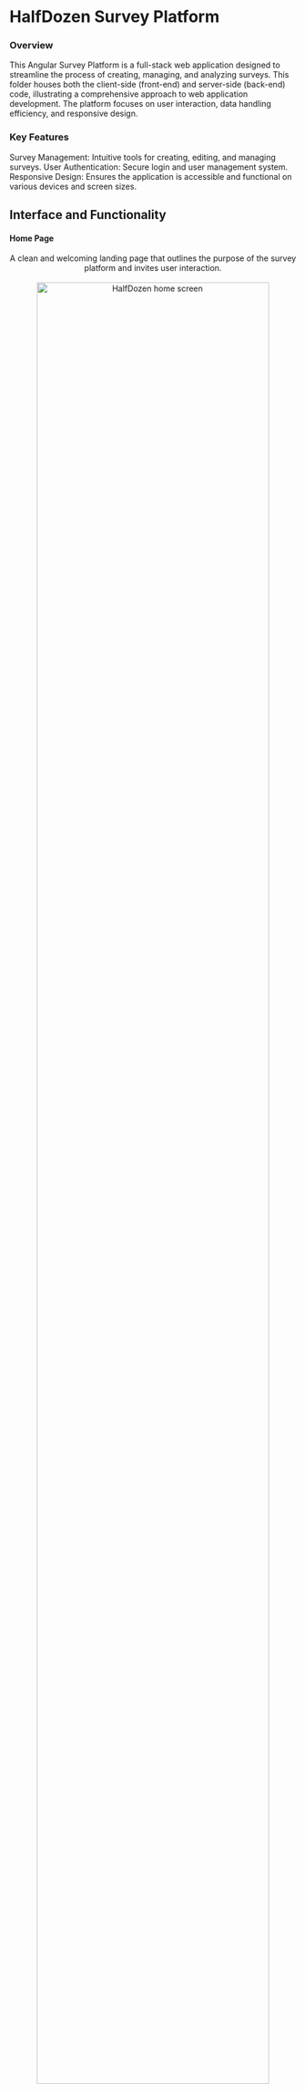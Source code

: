 # HalfDozen Survey Platform

### Overview
This Angular Survey Platform is a full-stack web application designed to streamline the process of creating, managing, and analyzing surveys. This folder houses both the client-side (front-end) and server-side (back-end) code, illustrating a comprehensive approach to web application development. The platform focuses on user interaction, data handling efficiency, and responsive design.

### Key Features
Survey Management: Intuitive tools for creating, editing, and managing surveys.
User Authentication: Secure login and user management system.
Responsive Design: Ensures the application is accessible and functional on various devices and screen sizes.

## Interface and Functionality

#### Home Page
<div align="center">
  A clean and welcoming landing page that outlines the purpose of the survey platform and invites user interaction.<br></br>
<img src="/../main/Images/HalfDozen/SurveyHome.png" alt="HalfDozen home screen" width="90%"/> 
</div>

#### Login Page
<div align="center">
  A dedicated login form that provides registered users access to the platform.<br></br>
<img src="/../main/Images/HalfDozen/SurveyLogin.png" alt="HalfDozen login screen" width="90%"/> 
</div>

#### Registration Page
<div align="center">
  New users are greeted with a streamlined registration form that emphasizes a balance of simplicity and security, ensuring an easy and secure onboarding experience.<br></br>
<img src="/../main/Images/HalfDozen/SurveyRegister.png" alt="HalfDozen login screen" width="90%"/> 
</div>

#### Survey Navigation Page
<div align="center">
 This page displays a list of available surveys that users can respond to. Each survey is presented with a title and an option to participate, enhancing user engagement. <br></br>
<img src="/../main/Images/HalfDozen/SurveyPage.png" alt="HalfDozen survey list screen" width="90%"/> 
</div>

#### Survey Page
<div align="center">
 An interactive form that allows users to answer survey questions. This particular example showcases a survey predicting outcomes for the World Cup 2022, with various question types like dropdowns and text input.<br></br>
<img src="/../main/Images/HalfDozen/SurveyWCpage.png" alt="HalfDozen survey list screen" width="90%"/> 
</div>

## Technologies 
### Front-end
- **Angular:** Modern framework for building dynamic and scalable web applications.
- **Bootstrap & FontAwesome:** For responsive design and aesthetic enhancements.
- **jQuery & Popper.js:** Additional utilities for Document Object Model (DOM) manipulations and dynamic elements.
  
### Back-end
- **Node.js & Express.js:** Core environment for server-side operations.
- **MongoDB & Mongoose:** NoSQL database paired with an Object Data Modeling (ODM) for efficient data handling.
- **Passport.js:** For implementing user authentication mechanisms.
  
### Testing
**Karma & Jasmine:** Tools for running and writing tests, ensuring code reliability and functionality.

### Additional Libraries
- **Connect-flash & req-flash:** For session-based messaging between requests.
- **Cookie-parser:** Parsing cookie header for managing user sessions.
- **CORS:** Handling secure cross-origin requests.
- **Morgan:** HTTP request logger middleware to aid in monitoring and debugging.
- **HTTP-Errors:** Streamlined error handling.

### Challenges and Learning
- **Integrating Multiple Technologies:** Combining front-end and back-end technologies into a cohesive system.
- **Responsive Design:** Ensuring usability across different devices and browsers.

### License
This project is licensed under the MIT License. For more details, see the [LICENSE](/HalfDozenSurvey/LICENSE "LICENSE file") file.


